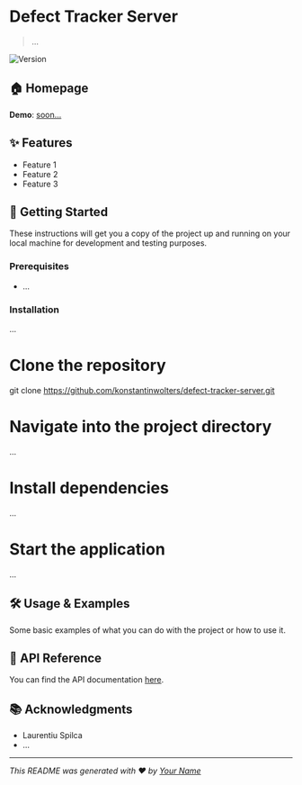 # Defect Tracker Server

> ...

![Version](https://img.shields.io/badge/version-1.0.0-blue.svg?cacheSeconds=2592000)

## 🏠 Homepage

**Demo**: [soon...](https://demo.yourproject.com)

## ✨ Features

- Feature 1
- Feature 2
- Feature 3

## 🚀 Getting Started

These instructions will get you a copy of the project up and running on your local machine for development and testing purposes.

### Prerequisites

- ...

### Installation

...

# Clone the repository
git clone https://github.com/konstantinwolters/defect-tracker-server.git

# Navigate into the project directory
...

# Install dependencies
...

# Start the application
...

## 🛠 Usage & Examples

Some basic examples of what you can do with the project or how to use it.

## 📝 API Reference

You can find the API documentation [here](link-to-your-api-documentation).

## 📚 Acknowledgments

- Laurentiu Spilca
- ...

---

_This README was generated with ❤️ by [Your Name](https://github.com/konstantinwolters)_
